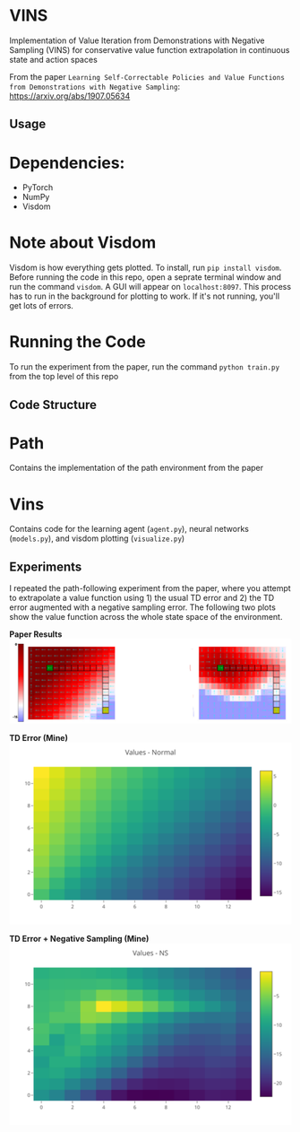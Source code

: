# VINS
Implementation of Value Iteration from Demonstrations with Negative Sampling (VINS) for conservative value function extrapolation in continuous state and action spaces

From the paper `Learning Self-Correctable Policies and Value Functions from Demonstrations with Negative Sampling`: https://arxiv.org/abs/1907.05634




## Usage

# Dependencies:
* PyTorch
* NumPy
* Visdom

# Note about Visdom
Visdom is how everything gets plotted. To install, run `pip install visdom`. Before running the code in this repo, open a seprate terminal window
and run the command `visdom`. A GUI will appear on `localhost:8097`. This process has to run in the background for plotting to work. If it's not running,
you'll get lots of errors.

# Running the Code
To run the experiment from the paper, run the command `python train.py` from the top level of this repo




## Code Structure

# Path
Contains the implementation of the path environment from the paper

# Vins
Contains code for the learning agent (`agent.py`), neural networks (`models.py`), and visdom plotting (`visualize.py`)




## Experiments

I repeated the path-following experiment from the paper, where you attempt to extrapolate a value function using 1) the usual TD error and 2) the TD error augmented with a negative sampling error. The following two plots show the value function across the whole state space of the environment.


**Paper Results**
<img src="./results/paper.png">


**TD Error (Mine)**
<img src="./results/normal.svg">


**TD Error + Negative Sampling (Mine)**
<img src="./results/ns.svg">